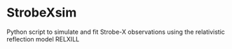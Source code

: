 # StrobeXsim
Python script to simulate and fit Strobe-X observations using the relativistic reflection model RELXILL
